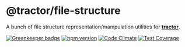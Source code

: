 # @tractor/file-structure

A bunch of file structure representation/manipulation utilities for [**tractor**](https://github.com/TradeMe/tractor).

[![Greenkeeper badge](https://badges.greenkeeper.io/phenomnomnominal/tractor-file-structure.svg)](https://greenkeeper.io/)
[![npm version](https://img.shields.io/npm/v/tractor-file-structure.svg)](https://www.npmjs.com/package/tractor-file-structure)
[![Code Climate](https://codeclimate.com/github/phenomnomnominal/tractor-file-structure/badges/gpa.svg)](https://codeclimate.com/github/phenomnomnominal/tractor-file-structure)
[![Test Coverage](https://codeclimate.com/github/phenomnomnominal/tractor-file-structure/badges/coverage.svg)](https://codeclimate.com/github/phenomnomnominal/tractor-file-structure/coverage)
